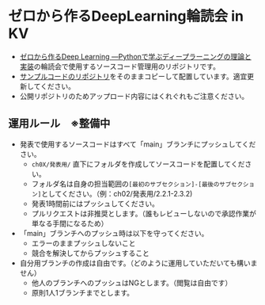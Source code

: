 # ゼロから作るDeepLearning輪読会 in KV

* [ゼロから作るDeep Learning ―Pythonで学ぶディープラーニングの理論と実装](https://www.amazon.co.jp/dp/4873117585)の輪読会で使用するソースコード管理用のリポジトリです。
* [サンプルコードのリポジトリ](https://github.com/oreilly-japan/deep-learning-from-scratch)をそのままコピーして配置しています。適宜更新してください。
* 公開リポジトリのためアップロード内容にはくれぐれもご注意ください。

## 運用ルール　※整備中

* 発表で使用するソースコードはすべて「main」ブランチにプッシュしてください。
  - `ch0X/発表用/` 直下にフォルダを作成してソースコードを配置してください。
  - フォルダ名は自身の担当範囲の`[最初のサブセクション]-[最後のサブセクション]`としてください。（例：ch02/発表用/2.2.1-2.3.2)
  - 発表1時間前にはプッシュしてください。
  - プルリクエストは非推奨とします。（誰もレビューしないので承認作業が単なる手間になるため）
* 「main」ブランチへのプッシュ時は以下を守ってください。
  - エラーのままプッシュしないこと
  - 競合を解決してからプッシュすること
* 自分用ブランチの作成は自由です。（どのように運用していただいても構いません）
  - 他人のブランチへのプッシュはNGとします。（閲覧は自由です）
  - 原則1人1ブランチまでとします。
